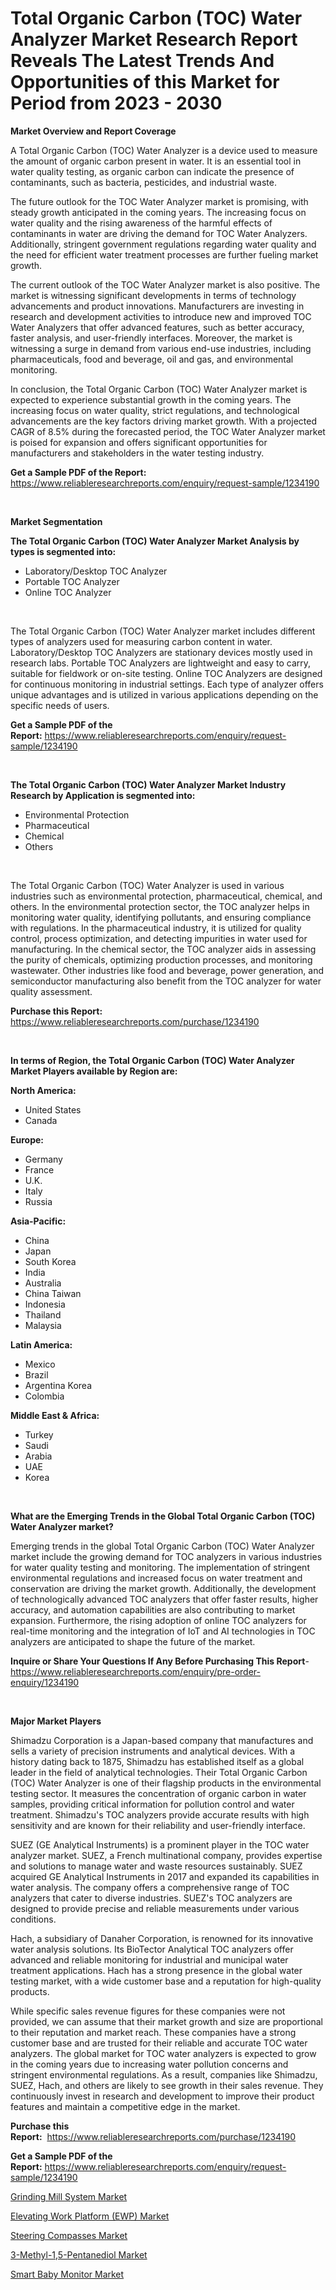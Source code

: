 <p><h1>Total Organic Carbon (TOC) Water Analyzer Market Research Report Reveals The Latest Trends And Opportunities of this Market for Period from 2023 - 2030</h1></p><p><strong>Market Overview and Report Coverage</strong></p>
<p><p>A Total Organic Carbon (TOC) Water Analyzer is a device used to measure the amount of organic carbon present in water. It is an essential tool in water quality testing, as organic carbon can indicate the presence of contaminants, such as bacteria, pesticides, and industrial waste.</p><p>The future outlook for the TOC Water Analyzer market is promising, with steady growth anticipated in the coming years. The increasing focus on water quality and the rising awareness of the harmful effects of contaminants in water are driving the demand for TOC Water Analyzers. Additionally, stringent government regulations regarding water quality and the need for efficient water treatment processes are further fueling market growth.</p><p>The current outlook of the TOC Water Analyzer market is also positive. The market is witnessing significant developments in terms of technology advancements and product innovations. Manufacturers are investing in research and development activities to introduce new and improved TOC Water Analyzers that offer advanced features, such as better accuracy, faster analysis, and user-friendly interfaces. Moreover, the market is witnessing a surge in demand from various end-use industries, including pharmaceuticals, food and beverage, oil and gas, and environmental monitoring.</p><p>In conclusion, the Total Organic Carbon (TOC) Water Analyzer market is expected to experience substantial growth in the coming years. The increasing focus on water quality, strict regulations, and technological advancements are the key factors driving market growth. With a projected CAGR of 8.5% during the forecasted period, the TOC Water Analyzer market is poised for expansion and offers significant opportunities for manufacturers and stakeholders in the water testing industry.</p></p>
<p><strong>Get a Sample PDF of the Report:</strong> <a href="https://www.reliableresearchreports.com/enquiry/request-sample/1234190">https://www.reliableresearchreports.com/enquiry/request-sample/1234190</a></p>
<p>&nbsp;</p>
<p><strong>Market Segmentation</strong></p>
<p><strong>The Total Organic Carbon (TOC) Water Analyzer Market Analysis by types is segmented into:</strong></p>
<p><ul><li>Laboratory/Desktop TOC Analyzer</li><li>Portable TOC Analyzer</li><li>Online TOC Analyzer</li></ul></p>
<p>&nbsp;</p>
<p><p>The Total Organic Carbon (TOC) Water Analyzer market includes different types of analyzers used for measuring carbon content in water. Laboratory/Desktop TOC Analyzers are stationary devices mostly used in research labs. Portable TOC Analyzers are lightweight and easy to carry, suitable for fieldwork or on-site testing. Online TOC Analyzers are designed for continuous monitoring in industrial settings. Each type of analyzer offers unique advantages and is utilized in various applications depending on the specific needs of users.</p></p>
<p><strong>Get a Sample PDF of the Report:</strong>&nbsp;<a href="https://www.reliableresearchreports.com/enquiry/request-sample/1234190">https://www.reliableresearchreports.com/enquiry/request-sample/1234190</a></p>
<p>&nbsp;</p>
<p><strong>The Total Organic Carbon (TOC) Water Analyzer Market Industry Research by Application is segmented into:</strong></p>
<p><ul><li>Environmental Protection</li><li>Pharmaceutical</li><li>Chemical</li><li>Others</li></ul></p>
<p>&nbsp;</p>
<p><p>The Total Organic Carbon (TOC) Water Analyzer is used in various industries such as environmental protection, pharmaceutical, chemical, and others. In the environmental protection sector, the TOC analyzer helps in monitoring water quality, identifying pollutants, and ensuring compliance with regulations. In the pharmaceutical industry, it is utilized for quality control, process optimization, and detecting impurities in water used for manufacturing. In the chemical sector, the TOC analyzer aids in assessing the purity of chemicals, optimizing production processes, and monitoring wastewater. Other industries like food and beverage, power generation, and semiconductor manufacturing also benefit from the TOC analyzer for water quality assessment.</p></p>
<p><strong>Purchase this Report:</strong>&nbsp; <a href="https://www.reliableresearchreports.com/purchase/1234190">https://www.reliableresearchreports.com/purchase/1234190</a></p>
<p>&nbsp;</p>
<p><strong>In terms of Region, the Total Organic Carbon (TOC) Water Analyzer Market Players available by Region are:</strong></p>
<p>
    <p> <strong> North America: </strong>
        <ul>
            <li>United States</li>
            <li>Canada</li>
        </ul>
        </p> 
    <p> <strong> Europe: </strong>
        <ul>
            <li>Germany</li>
            <li>France</li>
            <li>U.K.</li>
            <li>Italy</li>
            <li>Russia</li>
        </ul>
        </p> 
    <p> <strong> Asia-Pacific: </strong>
        <ul>
            <li>China</li>
            <li>Japan</li>
            <li>South Korea</li>
            <li>India</li>
            <li>Australia</li>
            <li>China Taiwan</li>
            <li>Indonesia</li>
            <li>Thailand</li>
            <li>Malaysia</li>
        </ul>
        </p> 
    <p> <strong> Latin America: </strong>
        <ul>
            <li>Mexico</li>
            <li>Brazil</li>
            <li>Argentina Korea</li>
            <li>Colombia</li>
        </ul>
        </p> 
    <p> <strong> Middle East & Africa: </strong>
        <ul>
            <li>Turkey</li>
            <li>Saudi</li>
            <li>Arabia</li>
            <li>UAE</li>
            <li>Korea</li>
        </ul>
    </p>
    </p>
<p>&nbsp;</p>
<p><strong>What are the Emerging Trends in the Global Total Organic Carbon (TOC) Water Analyzer market?</strong></p>
<p><p>Emerging trends in the global Total Organic Carbon (TOC) Water Analyzer market include the growing demand for TOC analyzers in various industries for water quality testing and monitoring. The implementation of stringent environmental regulations and increased focus on water treatment and conservation are driving the market growth. Additionally, the development of technologically advanced TOC analyzers that offer faster results, higher accuracy, and automation capabilities are also contributing to market expansion. Furthermore, the rising adoption of online TOC analyzers for real-time monitoring and the integration of IoT and AI technologies in TOC analyzers are anticipated to shape the future of the market.</p></p>
<p><strong>Inquire or Share Your Questions If Any Before Purchasing This Report</strong>- <a href="https://www.reliableresearchreports.com/enquiry/pre-order-enquiry/1234190">https://www.reliableresearchreports.com/enquiry/pre-order-enquiry/1234190</a></p>
<p>&nbsp;</p>
<p><strong>Major Market Players</strong></p>
<p><p>Shimadzu Corporation is a Japan-based company that manufactures and sells a variety of precision instruments and analytical devices. With a history dating back to 1875, Shimadzu has established itself as a global leader in the field of analytical technologies. Their Total Organic Carbon (TOC) Water Analyzer is one of their flagship products in the environmental testing sector. It measures the concentration of organic carbon in water samples, providing critical information for pollution control and water treatment. Shimadzu's TOC analyzers provide accurate results with high sensitivity and are known for their reliability and user-friendly interface.</p><p>SUEZ (GE Analytical Instruments) is a prominent player in the TOC water analyzer market. SUEZ, a French multinational company, provides expertise and solutions to manage water and waste resources sustainably. SUEZ acquired GE Analytical Instruments in 2017 and expanded its capabilities in water analysis. The company offers a comprehensive range of TOC analyzers that cater to diverse industries. SUEZ's TOC analyzers are designed to provide precise and reliable measurements under various conditions.</p><p>Hach, a subsidiary of Danaher Corporation, is renowned for its innovative water analysis solutions. Its BioTector Analytical TOC analyzers offer advanced and reliable monitoring for industrial and municipal water treatment applications. Hach has a strong presence in the global water testing market, with a wide customer base and a reputation for high-quality products.</p><p>While specific sales revenue figures for these companies were not provided, we can assume that their market growth and size are proportional to their reputation and market reach. These companies have a strong customer base and are trusted for their reliable and accurate TOC water analyzers. The global market for TOC water analyzers is expected to grow in the coming years due to increasing water pollution concerns and stringent environmental regulations. As a result, companies like Shimadzu, SUEZ, Hach, and others are likely to see growth in their sales revenue. They continuously invest in research and development to improve their product features and maintain a competitive edge in the market.</p></p>
<p><strong>Purchase this Report:</strong>&nbsp;&nbsp;<a href="https://www.reliableresearchreports.com/purchase/1234190">https://www.reliableresearchreports.com/purchase/1234190</a></p>
<p></p>
<p><strong>Get a Sample PDF of the Report:</strong>&nbsp;<a href="https://www.reliableresearchreports.com/enquiry/request-sample/1234190">https://www.reliableresearchreports.com/enquiry/request-sample/1234190</a></p>
<p><p><a href="https://www.linkedin.com/pulse/grinding-mill-system-market-size-growth-forecast-from/">Grinding Mill System Market</a></p><p><a href="https://www.linkedin.com/pulse/elevating-work-platform-ewp-market-size-share-global-analysis/">Elevating Work Platform (EWP) Market</a></p><p><a href="https://github.com/castoriffic/Market-Research-Report-List-1/blob/main/steering-compasses-market.md">Steering Compasses Market</a></p><p><a href="https://medium.com/@chasegibson1901/3-methyl-1-5-pentanediol-market-size-and-market-trends-complete-industry-overview-2023-to-2030-086a111c8311">3-Methyl-1,5-Pentanediol Market</a></p><p><a href="https://medium.com/@joshuahintz2023/smart-baby-monitor-market-insight-market-trends-growth-forecasted-from-2023-to-2030-4db3d988340d">Smart Baby Monitor Market</a></p></p>